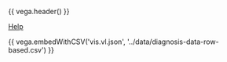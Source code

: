 {{ vega.header() }}

<a href="../help/index.html" class="icon fa fa-question-circle"> Help</a>

{{ vega.embedWithCSV('vis.vl.json', '../data/diagnosis-data-row-based.csv') }}

<style>
/* hack to turn off gray background in the readthedocs theme */
.wy-nav-content-wrap { background-color: #fcfcfc !important; }
</style>
